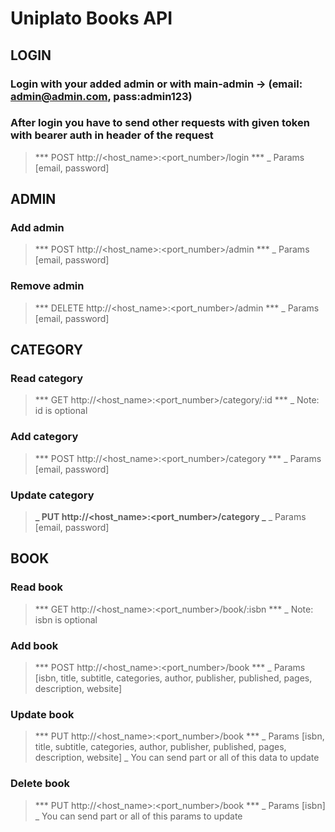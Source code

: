 # Uniplato Books API


## LOGIN

### Login with your added admin or with main-admin -> (email: admin@admin.com, pass:admin123)

### After login you have to send other requests with given token with bearer auth in header of the request

> *** POST http://<host_name>:<port_number>/login *** 
_ Params [email, password]



## ADMIN

### Add admin

> *** POST http://<host_name>:<port_number>/admin *** 
_ Params [email, password]

### Remove admin

> *** DELETE http://<host_name>:<port_number>/admin *** 
_ Params [email, password]


## CATEGORY

### Read category

> *** GET http://<host_name>:<port_number>/category/:id ***
_ Note: id is optional

### Add category

> *** POST http://<host_name>:<port_number>/category *** 
_ Params [email, password]

### Update category

> **_ PUT http://<host_name>:<port_number>/category _** 
_ Params [email, password]


## BOOK

### Read book

> *** GET http://<host_name>:<port_number>/book/:isbn ***
_ Note: isbn is optional

### Add book

> *** POST http://<host_name>:<port_number>/book *** 
_ Params [isbn, title, subtitle, categories, author, publisher, published, pages, description, website]

### Update book

> *** PUT http://<host_name>:<port_number>/book ***
_ Params [isbn, title, subtitle, categories, author, publisher, published, pages, description, website]
_ You can send part or all of this data to update

### Delete book

> *** PUT http://<host_name>:<port_number>/book ***
_ Params [isbn]
_ You can send part or all of this params to update
